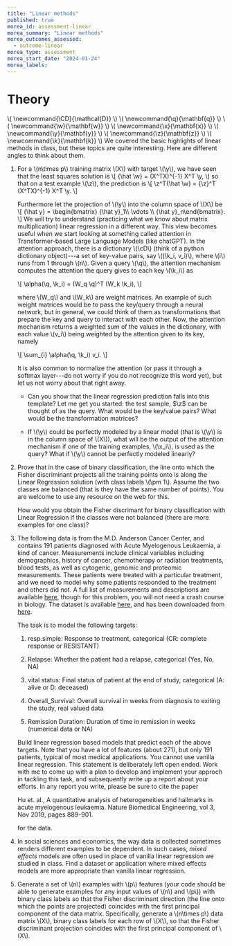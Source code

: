 ```yaml
---
title: "Linear methods"
published: true
morea_id: assessment-linear
morea_summary: "Linear methods"
morea_outcomes_assessed:
  - outcome-linear
morea_type: assessment
morea_start_date: "2024-01-24"
morea_labels:
---
```


# Theory
\\( \newcommand{\CD}{\mathcal{D}} \\)
\\( \newcommand{\q}{\mathbf{q}} \\)
\\( \newcommand{\w}{\mathbf{w}} \\)
\\( \newcommand{\x}{\mathbf{x}} \\)
\\( \newcommand{\y}{\mathbf{y}} \\)
\\( \newcommand{\z}{\mathbf{z}} \\)
\\( \newcommand{\k}{\mathbf{k}} \\)
We covered the basic highlights of linear methods in class, but these
topics are quite interesting. Here are different angles to think about them.

1. For a \\(n\times p\\) training matrix \\(X\\) with target \\(\y\\),
   we have seen that the least squares solution is \\[ {\hat \w} =
   (X^TX)^{-1} X^T \y, \\] so that on a test example \\(\z\\), the
   prediction is \\[ \z^T{\hat \w} = {\z}^T (X^TX)^{-1} X^T \y. \\]

   Furthermore let the projection of \\(\y\\) into the column space of
   \\(X\\) be \\[ {\hat y} = \begin{bmatrix} {\hat y}_1\\\\ \vdots
   \\\\ {\hat y}_n\end{bmatrix}. \\] We will try to understand
   (practicing what we know about matrix multiplication) linear
   regression in a different way. This view becomes useful when we
   start looking at something called attention in Transformer-based
   Large Language Models (like chatGPT).  In the attention approach,
   there is a dictionary \\(\cD\\) (think of a python dictionary
   object)---a set of key-value pairs, say \\((\k_i, v_i)\\), where
   \\(i\\) runs from 1 through \\(n\\). Given a query \\(\q\\), the
   attention mechanism computes the attention the query gives to each
   key \\(\k_i\\) as

   \\[ \alpha(\q, \k_i) = (W_q \q)^T (W_k \k_i), \\]

   where \\(W_q\\) and \\(W_k\\) are weight matrices. An example of such
   weight matrices would be to pass the key/query through a
   neural network, but in general, we could think of them as 
   transformations that prepare the key and query to interact with each
   other. Now, the attention mechanism returns a weighted sum of the
   values in the dictionary, with each value \\(v_i\\) being weighted
   by the attention given to its key, namely

   \\[ \sum_{i} \alpha(\q, \k_i) v_i. \\]

   It is also common to normalize the attention (or pass it through a
   softmax layer---do not worry if you do not recognize this word
   yet), but let us not worry about that right away.

    * Can you show that the linear regression prediction falls into
  	  this template? Let me get you started: the test sample, $\z$ can
  	  be thought of as the query. What would be the key/value pairs?
  	  What would be the transformation matrices?

    * If \\(\y\\) could be perfectly modeled by a linear model (that
  	  is \\(\y\\) is in the column space of \\(X\\)), what will be the
  	  output of the attention mechanism if one of the training
  	  examples, \\(\x_i\\), is used as the query? What if \\(\y\\)
  	  cannot be perfectly modeled linearly?

2. Prove that in the case of binary classification, the line onto
   which the Fisher discriminant projects all the training points onto
   is along the Linear Regression solution (with class labels \\(\pm
   1\\). Assume the two classes are balanced (that is they have the
   same number of points).  You are welcome to use any resource on the
   web for this.

   How would you obtain the Fisher discrimant for binary
   classification with Linear Regression if the classes were not
   balanced (there are more examples for one class)?

3. The following data is from the M.D. Anderson Cancer Center, and
   contains 191 patients diagnosed with Acute Myelogenous Leukaemia, a
   kind of cancer. Measurements include clinical variables including
   demographics, history of cancer, chemotherapy or radiation
   treatments, blood tests, as well as cytogenic, genomic and
   proteomic measurements.  These patients were treated with a
   particular treatment, and we need to model why some patients
   responded to the treatment and others did not.  A full list of
   measurements and descriptions are available
   [here](https://www.synapse.org/#!Synapse:syn2455683/wiki/64621),
   though for this problem, you will not need a crash course in
   biology.  The dataset is available
   [here](https://uhm-descartes.github.io/ee445/morea/linear-regression/trainingData-release.csv),
   and has been downloaded from
   [here](https://www.synapse.org/#!Synapse:syn2488690).

   The task is to model the following targets:

      1. resp.simple: Response to treatment, categorical (CR: complete
	   response or RESISTANT)
  
      2. Relapse: Whether the patient had a relapse, categorical (Yes, No, NA)

	  3. vital status: Final status of patient at the end of study,
	   categorical (A: alive or D: deceased)

	  4. Overall_Survival: Overall survival in weeks from diagnosis to
	   exiting the study, real valued data

	  5. Remission Duration: Duration of time in remission in weeks
	   (numerical data or NA)
 
   Build linear regression based models that predict each of the above
   targets. Note that you have a lot of features (about 271), but only
   191 patients, typical of most medical applications. You cannot use
   vanilla linear regression. This statement is deliberately left open
   ended. Work with me to come up with a plan to develop and implement
   your approch in tackling this task, and subsequently write up a
   report about your efforts. In any report you write, please be sure
   to cite the paper

    Hu et. al., A quantitative analysis of heterogeneities and
    hallmarks in acute myelogenous leukaemia. Nature Biomedical
    Engineering, vol 3, Nov 2019, pages 889-901.

    for the data.

4. In social sciences and economics, the way data is collected
    sometimes renders different examples to be dependent. In such
    cases, _mixed effects_ models are often used in place of vanilla
    linear regression we studied in class. Find a dataset or
    application where mixed effects models are more appropriate than
    vanilla linear regression.


5. Generate a set of \\(n\\) examples with \\(p\\) features (your code
   should be able to generate examples for any input values of \\(n\\)
   and \\(p\\)) with binary class labels so that the Fisher
   discriminant direction (the line onto which the points are
   projected) coincides with the first principal component of the data
   matrix. Specifically, generate a \\(n\times p\\) data matrix
   \\(X\\), binary class labels for each row of \\(X\\), so that the
   Fisher discriminant projection coincides with the first principal
   component of \\(X\\).
   
